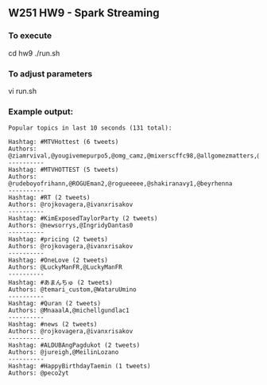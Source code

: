 ## W251 HW9 - Spark Streaming

### To execute

  cd hw9
  ./run.sh


### To adjust parameters

  vi run.sh


### Example output:

	Popular topics in last 10 seconds (131 total):

	Hashtag: #MTVHottest (6 tweets)
	Authors: @ziamrvival,@yougivemepurpo5,@omg_camz,@mixerscffc98,@allgomezmatters,@_azra_tuba_
	----------
	Hashtag: #MTVHOTTEST (5 tweets)
	Authors: @rudeboyofrihann,@ROGUEman2,@rogueeeee,@shakiranavy1,@beyrhenna
	----------
	Hashtag: #RT (2 tweets)
	Authors: @rojkovagera,@ivanxrisakov
	----------
	Hashtag: #KimExposedTaylorParty (2 tweets)
	Authors: @newsorrys,@IngridyDantas0
	----------
	Hashtag: #pricing (2 tweets)
	Authors: @rojkovagera,@ivanxrisakov
	----------
	Hashtag: #OneLove (2 tweets)
	Authors: @LuckyManFR,@LuckyManFR
	----------
	Hashtag: #あまんちゅ (2 tweets)
	Authors: @temari_custom,@WataruUmino
	----------
	Hashtag: #Quran (2 tweets)
	Authors: @MnaaalA,@michellgundlac1
	----------
	Hashtag: #news (2 tweets)
	Authors: @rojkovagera,@ivanxrisakov
	----------
	Hashtag: #ALDUBAngPagdukot (2 tweets)
	Authors: @jureigh,@MeilinLozano
	----------
	Hashtag: #HappyBirthdayTaemin (1 tweets)
	Authors: @peco2yt


